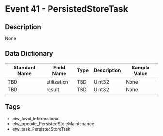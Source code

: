 # Event 41 - PersistedStoreTask

## Description
None

## Data Dictionary
|Standard Name|Field Name|Type|Description|Sample Value|
|---|---|---|---|---|
|TBD|utilization|TBD|UInt32|None|None|
|TBD|result|TBD|UInt32|None|None|

## Tags
* etw_level_Informational
* etw_opcode_PersistedStoreMaintenance
* etw_task_PersistedStoreTask